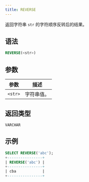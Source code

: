 ```yaml
---
title: REVERSE
---
```


返回字符串 `str` 的字符顺序反转后的结果。

## 语法

```sql
REVERSE(<str>)
```

## 参数

| 参数      | 描述           |
|-----------|----------------|
| `<str>`   | 字符串值。     |

## 返回类型

`VARCHAR`

## 示例

```sql
SELECT REVERSE('abc');
+----------------+
| REVERSE('abc') |
+----------------+
| cba            |
+----------------+
```